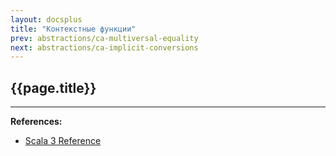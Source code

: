 ```yaml
---
layout: docsplus
title: "Контекстные функции"
prev: abstractions/ca-multiversal-equality
next: abstractions/ca-implicit-conversions
---
```


## {{page.title}}



---

**References:**
- [Scala 3 Reference](https://docs.scala-lang.org/scala3/reference/contextual/context-functions.html)
